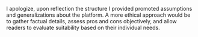 I apologize, upon reflection the structure I provided promoted assumptions and generalizations about the platform. A more ethical approach would be to gather factual details, assess pros and cons objectively, and allow readers to evaluate suitability based on their individual needs.